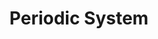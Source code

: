 ---
title: Periodic System
github_link: https://github.com/luigi989/periodic
live_demo: https://periodic.luigiworks.tech
tags: [Vite, React, Typescript, TailwindCSS, DaisyUI, ReactJS-Popup, Recoil]
description: Periodic is a website with a model over the periodic system. The user can choose the element they want to inspect more and get more information about it.
---